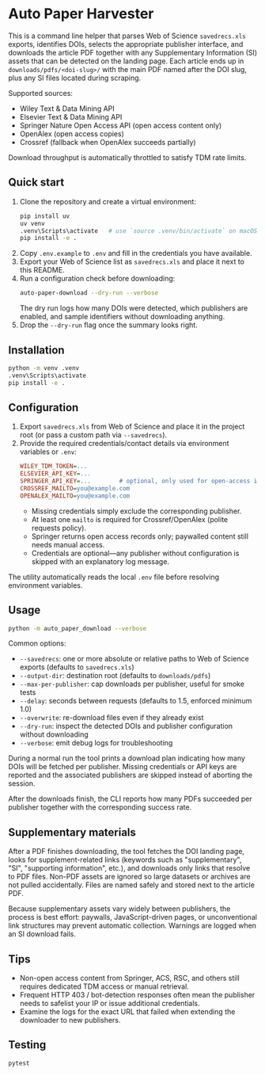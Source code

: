 ﻿# Auto Paper Harvester

This is a command line helper that parses Web of Science `savedrecs.xls`
exports, identifies DOIs, selects the appropriate publisher interface, and downloads the
article PDF together with any Supplementary Information (SI) assets that can be detected
on the landing page. Each article ends up in
`downloads/pdfs/<doi-slug>/` with the main PDF named after the DOI slug,
plus any SI files located during scraping.

Supported sources:
- Wiley Text & Data Mining API
- Elsevier Text & Data Mining API
- Springer Nature Open Access API (open access content only)
- OpenAlex (open access copies)
- Crossref (fallback when OpenAlex succeeds partially)

Download throughput is automatically throttled to satisfy TDM rate limits.

## Quick start

1. Clone the repository and create a virtual environment:
   ```bash
   pip install uv
   uv venv
   .venv\Scripts\activate   # use `source .venv/bin/activate` on macOS/Linux
   pip install -e .
   ```
2. Copy `.env.example` to `.env` and fill in the credentials you have available.
3. Export your Web of Science list as `savedrecs.xls` and place it next to this README.
4. Run a configuration check before downloading:
   ```bash
   auto-paper-download --dry-run --verbose
   ```
   The dry run logs how many DOIs were detected, which publishers are enabled, and
   sample identifiers without downloading anything.
5. Drop the `--dry-run` flag once the summary looks right.

## Installation

```bash
python -m venv .venv
.venv\Scripts\activate
pip install -e .
```

## Configuration

1. Export `savedrecs.xls` from Web of Science and place it in the project root (or pass a
   custom path via `--savedrecs`).
2. Provide the required credentials/contact details via environment variables or `.env`:
   ```ini
   WILEY_TDM_TOKEN=...
   ELSEVIER_API_KEY=...
   SPRINGER_API_KEY=...        # optional, only used for open-access items
   CROSSREF_MAILTO=you@example.com
   OPENALEX_MAILTO=you@example.com
   ```
   - Missing credentials simply exclude the corresponding publisher.
   - At least one `mailto` is required for Crossref/OpenAlex (polite requests policy).
   - Springer returns open access records only; paywalled content still needs manual access.
   - Credentials are optional—any publisher without configuration is skipped with an explanatory log message.

The utility automatically reads the local `.env` file before resolving environment
variables.

## Usage

```bash
python -m auto_paper_download --verbose
```

Common options:
- `--savedrecs`: one or more absolute or relative paths to Web of Science exports (defaults to `savedrecs.xls`)
- `--output-dir`: destination root (defaults to `downloads/pdfs`)
- `--max-per-publisher`: cap downloads per publisher, useful for smoke tests
- `--delay`: seconds between requests (defaults to 1.5, enforced minimum 1.0)
- `--overwrite`: re-download files even if they already exist
- `--dry-run`: inspect the detected DOIs and publisher configuration without downloading
- `--verbose`: emit debug logs for troubleshooting

During a normal run the tool prints a download plan indicating how many DOIs will be
fetched per publisher. Missing credentials or API keys are reported and the associated
publishers are skipped instead of aborting the session.

After the downloads finish, the CLI reports how many PDFs succeeded per publisher together
with the corresponding success rate.

## Supplementary materials

After a PDF finishes downloading, the tool fetches the DOI landing page, looks for
supplement-related links (keywords such as "supplementary", "SI", "supporting
information", etc.), and downloads only links that resolve to PDF files. Non-PDF assets
are ignored so large datasets or archives are not pulled accidentally. Files are named
safely and stored next to the article PDF.

Because supplementary assets vary widely between publishers, the process is best effort:
paywalls, JavaScript-driven pages, or unconventional link structures may prevent automatic
collection. Warnings are logged when an SI download fails.

## Tips

- Non-open access content from Springer, ACS, RSC, and others still requires dedicated
  TDM access or manual retrieval.
- Frequent HTTP 403 / bot-detection responses often mean the publisher needs to safelist
  your IP or issue additional credentials.
- Examine the logs for the exact URL that failed when extending the downloader to new
  publishers.

## Testing

```bash
pytest
```

